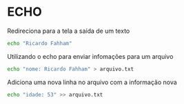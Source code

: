 # ECHO

Redireciona para a tela a saída de um texto

```bash
echo "Ricardo Fahham"
```

Utilizando o echo para enviar infomações para um arquivo

```bash
echo "nome: Ricardo Fahham" > arquivo.txt
```

Adiciona uma nova linha no arquivo com a informação nova

```bash
echo "idade: 53" >> arquivo.txt
```